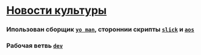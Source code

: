 # [Новости культуры](https://greedmagic.github.io/veles/build/index.html)

### Ипользован сборщик [`yo man`](https://yeoman.io/), стороннии скрипты [`slick`](https://github.com/kenwheeler/slick/) и [`aos`](https://michalsnik.github.io/aos/)

### Рабочая ветвь [`dev`](https://github.com/greedMagic/veles/tree/dev)
